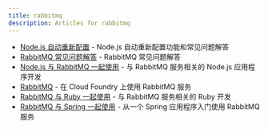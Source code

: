 ```yaml
---
title: rabbitmq
description: Articles for rabbitmq
---
```


* [Node.js 自动重新配置](/frameworks/nodejs/nodeAutoReconfig.html) - Node.js 自动重新配置功能和常见问题解答
* [RabbitMQ 常见问题解答](/services/rabbitmq/faq-rabbitmq.html) - RabbitMQ 常见问题解答
* [Node.js 与 RabbitMQ 一起使用](/services/rabbitmq/nodejs-rabbitmq.html) - 与 RabbitMQ 服务相关的 Node.js 应用程序开发
* [RabbitMQ](/services/rabbitmq/rabbitmq.html) - 在 Cloud Foundry 上使用 RabbitMQ 服务
* [RabbitMQ 与 Ruby 一起使用](/services/rabbitmq/ruby-rabbitmq.html) - 与 RabbitMQ 服务相关的 Ruby 开发
* [RabbitMQ 与 Spring 一起使用](/services/rabbitmq/spring-rabbitmq.html) - 从一个 Spring 应用程序入门使用 RabbitMQ 服务
